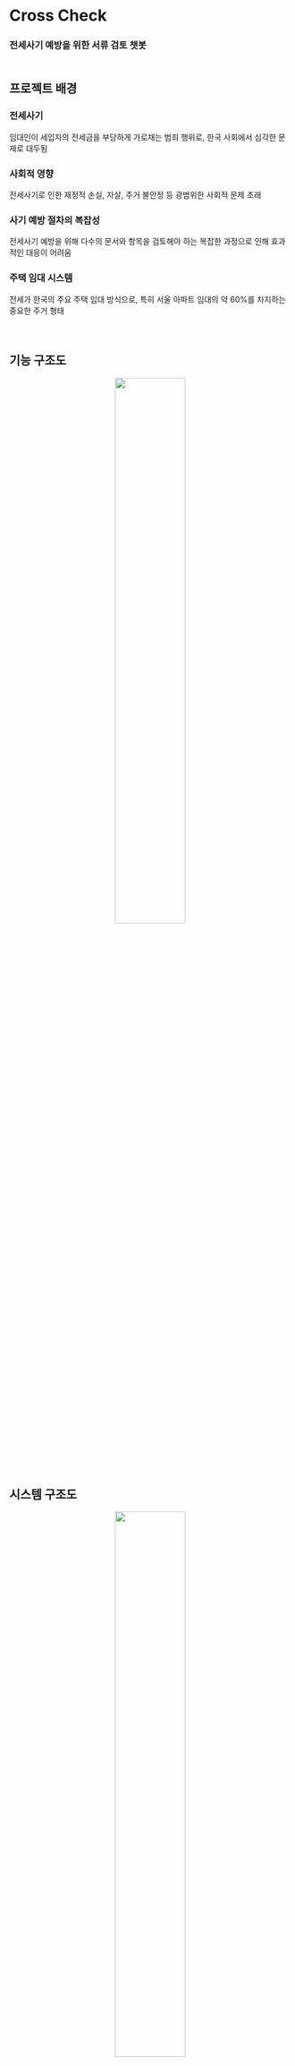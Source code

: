 # Cross Check
### 전세사기 예방을 위한 서류 검토 챗봇 <br><br>

## 프로젝트 배경
### 전세사기
임대인이 세입자의 전세금을 부당하게 가로채는 범죄 행위로, 한국 사회에서 심각한 문제로 대두됨<br>

### 사회적 영향
전세사기로 인한 재정적 손실, 자살, 주거 불안정 등 광범위한 사회적 문제 초래<br>

### 사기 예방 절차의 복잡성
전세사기 예방을 위해 다수의 문서와 항목을 검토해야 하는 복잡한 과정으로 인해 효과적인 대응이 어려움<br>

### 주택 임대 시스템
전세가 한국의 주요 주택 임대 방식으로, 특히 서울 아파트 임대의 약 60%를 차지하는 중요한 주거 형태<br><br><br>

## 기능 구조도
<p align="center">
    <img src="https://github.com/user-attachments/assets/f6f0f364-ad03-4f2d-a142-13dce04e1df9" width="50%">
</p>

## 시스템 구조도
<p align="center">
  <img src="https://github.com/user-attachments/assets/0b96d175-8000-4fc4-bc8f-0a0b683a3226" width="50%">
    <br> <br>
  <img src="https://github.com/user-attachments/assets/9a9e24cd-5f1a-404c-91ac-8134d5ae7e76" width="50%">
</p>


## WBS
<p align="center">
     <img src="https://github.com/user-attachments/assets/d87a8036-3554-42c1-b9c1-d298dc522259" width="100%">
</p>

<br> <br> <br> <br>
# Presentation
![슬라이드1](https://github.com/user-attachments/assets/43905861-b983-4246-9d97-40d831248078) <br>
![슬라이드2](https://github.com/user-attachments/assets/506525d0-a020-41d9-b4ad-947f96ade982) <br>
![슬라이드3](https://github.com/user-attachments/assets/a75a4109-94e4-4309-8feb-35bb47156bb7) <br>
![슬라이드4](https://github.com/user-attachments/assets/42ca3edc-0579-4d5b-87eb-c5ac9e039cdd) <br><br>

## 프로젝트 주제
![슬라이드5](https://github.com/user-attachments/assets/250878c5-eea5-4f60-b2dc-bce202dc0759) <br><br>

## 프로젝트 배경
![슬라이드6](https://github.com/user-attachments/assets/58436ae8-2d01-4a15-a3b4-434d50893bf4) <br><br>

## 주요 기능
![슬라이드7](https://github.com/user-attachments/assets/085fb425-04fa-44e0-ae2c-173878f4786d) <br>
![슬라이드8](https://github.com/user-attachments/assets/98390a74-47d1-4bb8-87e0-d60a4b2f2f2a) <br><br>

## 기능 구조도
![슬라이드9](https://github.com/user-attachments/assets/31720181-d8aa-4038-a6a7-1f27f2f0bee9) <br><br>

## 시스템 구조도
![슬라이드10](https://github.com/user-attachments/assets/b5154752-8f9b-411e-b73e-798d47449282) <br>
![슬라이드11](https://github.com/user-attachments/assets/e6429f66-48ba-4cfa-aece-20849e2b10c7) <br><br>

## WBS
![슬라이드12](https://github.com/user-attachments/assets/02e238f9-2265-42ec-80fa-756ae1dd5c55) <br>
![슬라이드13](https://github.com/user-attachments/assets/fc6f0a24-7c1f-4450-9ab0-690670dda3c1) <br>
![슬라이드14](https://github.com/user-attachments/assets/a8125a3d-4fa0-4b8d-a345-3795c348c65f)


